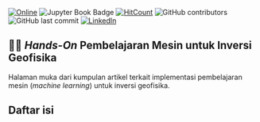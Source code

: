 [![Online](https://img.shields.io/badge/read-online-green.svg)](https://mheriyanto.dev/mlgi)
![Jupyter Book Badge](https://jupyterbook.org/badge.svg)
[![HitCount](http://hits.dwyl.com/ezygeo-ai/mlgi.svg)](http://hits.dwyl.com/ezygeo-ai/mlgi)
![GitHub contributors](https://img.shields.io/github/contributors/ezygeo-ai/mlgi)
![GitHub last commit](https://img.shields.io/github/last-commit/ezygeo-ai/mlgi)
[![LinkedIn](https://img.shields.io/badge/-LinkedIn-black.svg?style=flat&logo=linkedin&colorB=555)](https://www.linkedin.com/company/28696953)

## 🧑‍💻 ***Hands-On* Pembelajaran Mesin untuk Inversi Geofisika**

Halaman muka dari kumpulan artikel terkait implementasi pembelajaran mesin (*machine learning*) untuk inversi geofisika.

## **Daftar isi**

```{tableofcontents}
```